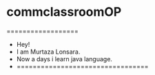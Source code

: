 # commclassroomOP
==================
- Hey!
- I am Murtaza Lonsara.
- Now a days i learn java language.
- =================================
